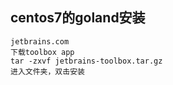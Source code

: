 ## centos7的goland安装

```
jetbrains.com
下载toolbox app
tar -zxvf jetbrains-toolbox.tar.gz
进入文件夹，双击安装
```

